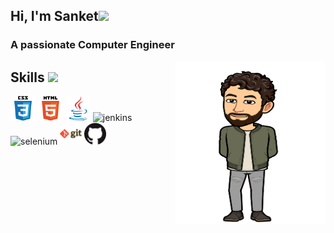 <h2 align="left">Hi, I'm Sanket<img src = "https://raw.githubusercontent.com/MartinHeinz/MartinHeinz/master/wave.gif" width = 50px> </h2>


<h3 align="left">A passionate Computer Engineer</h3>

<img align="right" src="Sanket2.png" alt="css3" width="240" height="260"/> 

<h2> Skills <img src = "https://media2.giphy.com/media/QssGEmpkyEOhBCb7e1/giphy.gif?cid=ecf05e47a0n3gi1bfqntqmob8g9aid1oyj2wr3ds3mg700bl&rid=giphy.gif" width = 32px> </h2>
<p align="left">
  <img alt="css3" src="https://raw.githubusercontent.com/devicons/devicon/master/icons/css3/css3-original-wordmark.svg" width="40" height="40"/>
  <img alt="html5" src="https://raw.githubusercontent.com/devicons/devicon/master/icons/html5/html5-original-wordmark.svg" width="40" height="40"/>
  <img alt="java" src="https://raw.githubusercontent.com/devicons/devicon/master/icons/java/java-original.svg" width="40" height="40"/>
  <img alt="jenkins" src="https://www.vectorlogo.zone/logos/jenkins/jenkins-icon.svg" width="40" height="40"/>
  <img alt="selenium" src="https://raw.githubusercontent.com/detain/svg-logos/780f25886640cef088af994181646db2f6b1a3f8/svg/selenium-logo.svg" width="40" height="40"/>
  <img alt="Git" src="https://raw.githubusercontent.com/github/explore/80688e429a7d4ef2fca1e82350fe8e3517d3494d/topics/git/git.png" width="35px" />
  <img alt="GitHub" src="https://raw.githubusercontent.com/github/explore/78df643247d429f6cc873026c0622819ad797942/topics/github/github.png" width="35" height="35"/>
</p>
